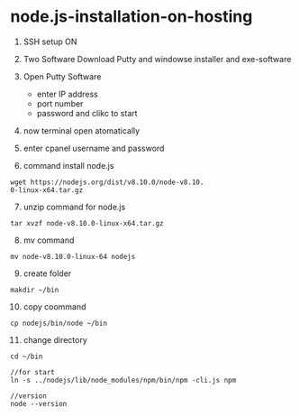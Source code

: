 # node.js-installation-on-hosting

1. SSH setup ON

2. Two Software Download Putty and windowse installer and exe-software

3. Open Putty Software
   - enter IP address
   - port number
   - password and clikc to start
   
4. now terminal open atomatically   

5. enter cpanel username and password

6. command install node.js
```
wget https://nodejs.org/dist/v8.10.0/node-v8.10.
0-linux-x64.tar.gz
```

7. unzip command for node.js
```
tar xvzf node-v8.10.0-linux-x64.tar.gz
```

8. mv command
```
mv node-v8.10.0-linux-64 nodejs
```
9. create folder
```
makdir ~/bin
```
10. copy coommand
```
cp nodejs/bin/node ~/bin
```
11. change directory
```
cd ~/bin

//for start
ln -s ../nodejs/lib/node_modules/npm/bin/npm -cli.js npm

//version
node --version
```
